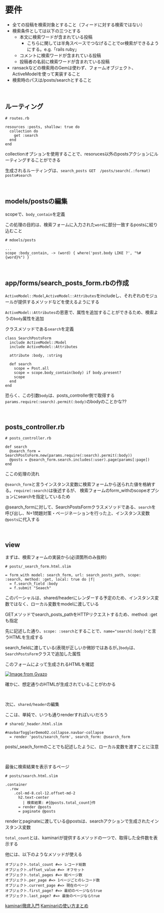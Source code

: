 # 要件

- 全ての投稿を検索対象とすること（フィードに対する検索ではない）
- 検索条件としては以下の三つとする
  - 本文に検索ワードが含まれている投稿
    - こちらに関しては半角スペースでつなげることでor検索ができるようにする。e.g.「rails ruby」
  - コメントに検索ワードが含まれている投稿
  - 投稿者の名前に検索ワードが含まれている投稿
- ransackなどの検索用のGemは使わず、フォームオブジェクト、ActiveModelを使って実装すること
- 検索時のパスは/posts/searchとすること

<br>

## ルーティング

```
# routes.rb

resources :posts, shallow: true do
  collection do
    get :search
  end
end
```

collectionオプションを使用することで、resoruces以外のpostsアクションにルーティングすることができる

生成されるルーティングは、`search_posts GET  /posts/search(.:format)   posts#search`

<br>

## models/postsの編集

scopeで、`body_contain`を定義

この処理の目的は、検索フォームに入力された`word`に部分一致するpostsに絞り込むこと

```
# mdoels/posts

...
scope :body_contain, -> (word) { where('post.body LIKE ?', "%#{word}%") }
```

<br>

## app/forms/search_posts_form.rbの作成

`ActiveModel::Model`,`ActiveModel::Attributes`をincludeし、それぞれのモジュールが提供するメソッドなどを使えるようにする

`ActiveModel::Attributes`の恩恵で、属性を追加することができるため、検索ようの`body`属性を追加

クラスメソッドである`search`を定義

```
class SearchPostsForm
  include ActiveModel::Model
  include ActiveModel::Attributes

  attribute :body, :string

  def search
    scope = Post.all
    scope = scope.body_contain(body) if body.present?
    scope
  end
end
```

恐らく、この引数`body`は、posts_controller側で取得する`params.require(:search).permit(:body)`のbodyのことかな??

<br>

## posts_controller.rb

```
# posts_controller.rb

def search
  @search_form = SearchPostsForm.new(params.require(:search).permit(:body))
  @posts = @search_form.search.includes(:user).page(params[:page])
end
```

ここの処理の流れ

`@search_form`と言うインスタンス変数に検索フォームから送られた値を格納する。`require(:search)`は後述するが、 検索フォームのform_withのscopeオプションにsearchを指定しているため

@search_formに対して、SearchPostsFormクラスメソッドである、`search`を呼び出し、N+1問題対策・ページネーションを行った上、インスタンス変数`@posts`に代入する

<br>

## view

まずは、検索フォームの実装から(必須箇所のみ抜粋)

```
# posts/_search_form.html.slim

= form_with model: search_form, url: search_posts_path, scope: :search, method: :get, local: true do |f|
  = f.search_field :body
  = f.submit "Seaech"
```

このパーシャルは、shared/headerにレンダーする予定のため、インスタンス変数ではなく、ローカル変数をmodelに渡している

GETメソッドでsearch_posts_pathをHTTPリクエストするため、method: :getも指定

先に記述した通り、`scope: :search`とすることで、`name="search[:body]"`と言うHTMLを生成する

search_fieldに渡している(表現が正しいか微妙ではあるが。)`body`は、`SearchPostsForm`クラスで追加した属性

このフォームによって生成されるHTMLを確認

[![Image from Gyazo](https://i.gyazo.com/48dd3ad77e9aa83d17c7b1625c6e6709.png)](https://gyazo.com/48dd3ad77e9aa83d17c7b1625c6e6709)

確かに、想定通りのHTMLが生成されていることがわかる

<br>

次に、`shared/header`の編集

ここは、単純で、いつも通りrenderすればいいだろう

```
# shared/_header.html.slim

#navbarTogglerDemo02.collapse.navbar-collapse
  = render 'posts/search_form', search_form: @search_form
```

posts/_seach_formのことでも記述したように、ローカル変数を渡すことに注意

<br>

最後に検索結果を表示するページ

```
# posts/search.html.slim

.container
  .row
    .col-md-8.col-12.offset-md-2
      h2.text-center
        | 検索結果: #{@posts.total_count}件
      = render @posts
      = paginate @posts
```

renderとpaginateに渡している@postsは、searchアクションで生成されたインスタンス変数

`total_count`とは、kaminariが提供するメソッドの一つで、取得した全件数を表示する

他には、以下のようなメソッドが使える

```
オブジェクト.total_count #=> レコード総数
オブジェクト.offset_value #=> オフセット
オブジェクト.total_pages #=> 総ページ数
オブジェクト.per_page #=> 1ページごとのレコード数
オブジェクト.current_page #=> 現在のページ
オブジェクト.first_page? #=> 最初のページならtrue
オブジェクト.last_page? #=> 最後のページならtrue
```

[kaminari徹底入門](https://qiita.com/nysalor/items/77b9d6bc5baa41ea01f3)
[Kaminariの使い方まとめ](http://nekorails.hatenablog.com/entry/2018/10/15/005146)
